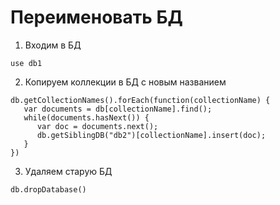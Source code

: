 # Переименовать БД

1. Входим в БД
```
use db1
```

2. Копируем коллекции в БД с новым названием
```
db.getCollectionNames().forEach(function(collectionName) {
   var documents = db[collectionName].find();
   while(documents.hasNext()) {
      var doc = documents.next();
      db.getSiblingDB("db2")[collectionName].insert(doc);
   }
})
```

3. Удаляем старую БД
```
db.dropDatabase()
```
